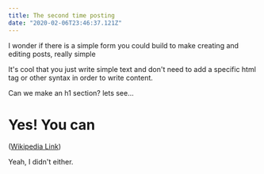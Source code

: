 ```yaml
---
title: The second time posting
date: "2020-02-06T23:46:37.121Z"
---
```


I wonder if there is a simple form you could build to make creating and editing 
posts, really simple

It's cool that you just write simple text and don't need to add a specific html
tag or other syntax in order to write content.

Can we make an h1 section? lets see...

# Yes! You can

([Wikipedia Link](http://en.wikipedia.org/wiki/Salted_duck_egg))

Yeah, I didn't either.
